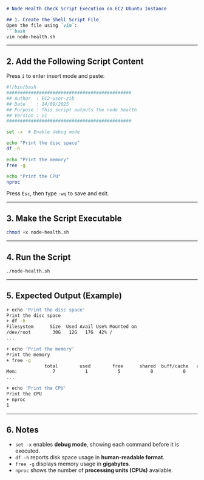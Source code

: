 
````markdown
# Node Health Check Script Execution on EC2 Ubuntu Instance

## 1. Create the Shell Script File
Open the file using `vim`:
```bash
vim node-health.sh
````

---

## 2. Add the Following Script Content

Press `i` to enter insert mode and paste:

```bash
#!/bin/bash
##############################################
## Author  : EC2-user-zib
## Date    : 14/09/2025
## Purpose : This script outputs the node health
## Version : v1
##############################################

set -x  # Enable debug mode

echo "Print the disc space"
df -h

echo "Print the memory"
free -g

echo "Print the CPU"
nproc
```

Press `Esc`, then type `:wq` to save and exit.

---

## 3. Make the Script Executable

```bash
chmod +x node-health.sh
```

---

## 4. Run the Script

```bash
./node-health.sh
```

---

## 5. Expected Output (Example)

```bash
+ echo 'Print the disc space'
Print the disc space
+ df -h
Filesystem      Size  Used Avail Use% Mounted on
/dev/root        30G   12G   17G  42% /
...

+ echo 'Print the memory'
Print the memory
+ free -g
              total        used        free      shared  buff/cache   available
Mem:             7           1           5           0           0           5
...

+ echo 'Print the CPU'
Print the CPU
+ nproc
1
```

---

## 6. Notes

* `set -x` enables **debug mode**, showing each command before it is executed.
* `df -h` reports disk space usage in **human-readable format**.
* `free -g` displays memory usage in **gigabytes**.
* `nproc` shows the number of **processing units (CPUs)** available.

```
